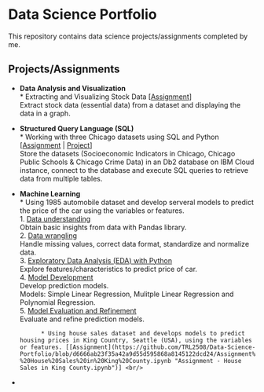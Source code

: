 # Data Science Portfolio
This repository contains data science projects/assignments completed by me.

## Projects/Assignments

* **Data Analysis and Visualization** <br/>
                      * Extracting and Visualizing Stock Data [[Assignment](https://github.com/TRL2508/Data-Science-Portfolio/blob/d6666ab23f35a42a9d55d595868a8145122dcd24/Assignment%20-%20Extracting%20and%20Visualizing%20Stock%20Data.ipynb "Assignment - Extracting and Visualizing Stock Data.ipynb")] <br/>
                      Extract stock data (essential data) from a dataset and displaying the data in a graph.

* **Structured Query Language (SQL)** <br/>
            * Working with three Chicago datasets using SQL and Python [[Assignment](https://github.com/TRL2508/Data-Science-Portfolio/blob/d6666ab23f35a42a9d55d595868a8145122dcd24/Assignment%202%20-%20Working%20with%20Chicago%20datasets%20using%20SQL%20and%20Python.ipynb "Assignment 2 - Working with Chicago datasets using SQL and Python.ipynb") | [Project](https://github.com/TRL2508/Data-Science-Portfolio/blob/d6666ab23f35a42a9d55d595868a8145122dcd24/Project%20-%20Advanced%20SQL%20Techniques.ipynb "Project - Advanced SQL Techniques.ipynb")] <br/>
            Store the datasets (Socioeconomic Indicators in Chicago, Chicago Public Schools & Chicago Crime Data) in an Db2 database on IBM Cloud instance, connect to the database and execute SQL queries to retrieve data from multiple tables.

* **Machine Learning** <br/>
            * Using 1985 automobile dataset and develop serveral models to predict the price of the car using the variables or features. <br/>
                        1. [Data understanding](https://github.com/TRL2508/Data-Science-Portfolio/blob/d6666ab23f35a42a9d55d595868a8145122dcd24/Automobile%20-%20Introduction.ipynb "Automobile - Introduction.ipynb") <br/>
                        Obtain basic insights from data with Pandas library. <br/>
                        2. [Data wrangling](https://github.com/TRL2508/Data-Science-Portfolio/blob/d6666ab23f35a42a9d55d595868a8145122dcd24/Automobile%20-%20Data%20Wrangling.ipynb "Automobile - Data Wrangling.ipynb") <br/>
                        Handle missing values, correct data format, standardize and normalize data. <br/>
                        3. [Exploratory Data Analysis (EDA) with Python](https://github.com/TRL2508/Data-Science-Portfolio/blob/d6666ab23f35a42a9d55d595868a8145122dcd24/Automobile%20-%20Exploratory%20Data%20Analysis.ipynb "Automobile - Exploratory Data Analysis.ipynb") <br/>
                        Explore features/characteristics to predict price of car. <br/>
                        4. [Model Development](https://github.com/TRL2508/Data-Science-Portfolio/blob/d6666ab23f35a42a9d55d595868a8145122dcd24/Automobile%20-%20Model%20Development.ipynb "Automobile - Model Development.ipynb") <br/>
                        Develop prediction models. <br/>
                        Models: Simple Linear Regression, Mulitple Linear Regression and Polynomial Regression. <br/>
                        5. [Model Evaluation and Refinement](https://github.com/TRL2508/Data-Science-Portfolio/blob/d6666ab23f35a42a9d55d595868a8145122dcd24/Automobile%20-%20Model%20Evaluation%20and%20Refinement.ipynb "Automobile - Model Evaluation and Refinement.ipynb") <br/>
                        Evaluate and refine prediction models. <br/>

            * Using house sales dataset and develops models to predict housing prices in King Country, Seattle (USA), using the variables or features. [[Assignment](https://github.com/TRL2508/Data-Science-Portfolio/blob/d6666ab23f35a42a9d55d595868a8145122dcd24/Assignment%20-%20House%20Sales%20in%20King%20County.ipynb "Assignment - House Sales in King County.ipynb")] <br/>


* 
